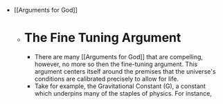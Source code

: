 - [[Arguments for God]]
	- # The Fine Tuning Argument
		- There are many [[Arguments for God]] that are compelling, however, no more so then the fine-tuning argument. This argument centers itself around the premises that the universe's conditions  are calibrated precisely to allow for life.
		- Take for example, the Gravitational Constant (G), a constant which underpins many of the staples of physics. For instance,